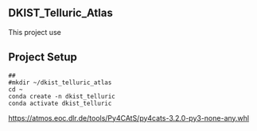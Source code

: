 ## DKIST_Telluric_Atlas

This project use

## Project Setup 

```
## 
#mkdir ~/dkist_telluric_atlas
cd ~
conda create -n dkist_telluric 
conda activate dkist_telluric 

```



https://atmos.eoc.dlr.de/tools/Py4CAtS/py4cats-3.2.0-py3-none-any.whl



